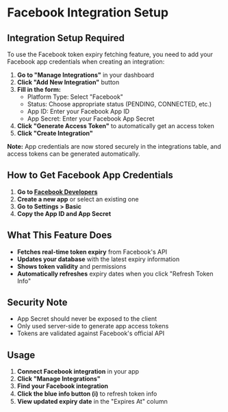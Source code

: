 # Facebook Integration Setup

## Integration Setup Required

To use the Facebook token expiry fetching feature, you need to add your Facebook app credentials when creating an integration:

1. **Go to "Manage Integrations"** in your dashboard
2. **Click "Add New Integration"** button
3. **Fill in the form:**
   - Platform Type: Select "Facebook"
   - Status: Choose appropriate status (PENDING, CONNECTED, etc.)
   - App ID: Enter your Facebook App ID
   - App Secret: Enter your Facebook App Secret
4. **Click "Generate Access Token"** to automatically get an access token
5. **Click "Create Integration"**

**Note:** App credentials are now stored securely in the integrations table, and access tokens can be generated automatically.

## How to Get Facebook App Credentials

1. **Go to [Facebook Developers](https://developers.facebook.com/)**
2. **Create a new app** or select an existing one
3. **Go to Settings > Basic**
4. **Copy the App ID and App Secret**

## What This Feature Does

- **Fetches real-time token expiry** from Facebook's API
- **Updates your database** with the latest expiry information
- **Shows token validity** and permissions
- **Automatically refreshes** expiry dates when you click "Refresh Token Info"

## Security Note

- App Secret should never be exposed to the client
- Only used server-side to generate app access tokens
- Tokens are validated against Facebook's official API

## Usage

1. **Connect Facebook integration** in your app
2. **Click "Manage Integrations"**
3. **Find your Facebook integration**
4. **Click the blue info button (ℹ️)** to refresh token info
5. **View updated expiry date** in the "Expires At" column
